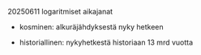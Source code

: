 20250611 logaritmiset aikajanat

- kosminen: alkuräjähdyksestä nyky hetkeen

- historiallinen: nykyhetkestä historiaan 13 mrd vuotta
